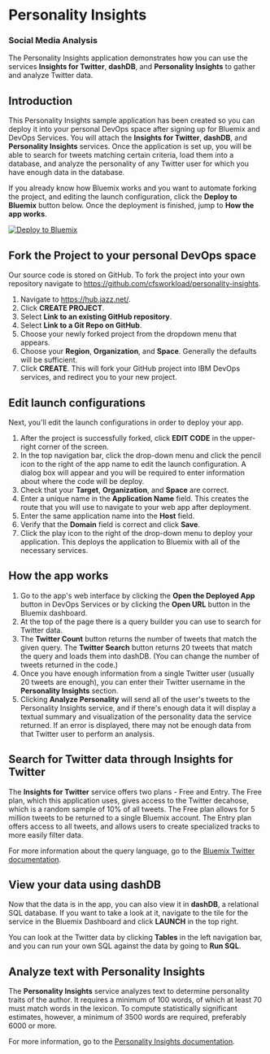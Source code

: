 # Personality Insights

### Social Media Analysis

The Personality Insights application demonstrates how you can use the services **Insights for Twitter**, **dashDB**, and **Personality Insights** to gather and analyze Twitter data.

## Introduction

This Personality Insights sample application has been created so you can deploy it into your personal DevOps space after signing up for Bluemix and DevOps Services. You will
attach the **Insights for Twitter**, **dashDB**, and **Personality Insights** services.
Once the application is set up, you will be able to search for tweets matching certain criteria, load them into a database, and analyze the personality of any Twitter user
for which you have enough data in the database.

If you already know how Bluemix works and you want to automate forking the project, and editing the launch configuration, click the **Deploy to Bluemix** button below. Once the deployment is finished, jump to **How the app works**.

[![Deploy to Bluemix](https://bluemix.net/deploy/button.png)](https://bluemix.net/deploy?repository=https://github.com/cfsworkload/personality-insights.git)

## Fork the Project to your personal DevOps space

Our source code is stored on GitHub. To fork the project into your own repository navigate to https://github.com/cfsworkload/personality-insights.

1. Navigate to https://hub.jazz.net/.
2. Click **CREATE PROJECT**.
3. Select **Link to an existing GitHub repository**.
4. Select **Link to a Git Repo on GitHub**.
5. Choose your newly forked project from the dropdown menu that appears.
6. Choose your **Region**, **Organization**, and **Space**.  Generally the defaults will be sufficient.
7. Click **CREATE**. This will fork your GitHub project into IBM DevOps services, and redirect you to your new project.

## Edit launch configurations

Next, you'll edit the launch configurations in order to deploy your app.

1. After the project is successfully forked, click **EDIT CODE** in the upper-right corner of the screen.
2. In the top navigation bar, click the drop-down menu and click the pencil icon to the right of the app name to edit the launch configuration. A dialog box will appear
and you will be required to enter information about where the code will be deploy.
3. Check that your **Target**, **Organization**, and **Space** are correct.
4. Enter a unique name in the **Application Name** field. This creates the route that you will use to navigate to your web app after deployment.
5. Enter the same application name into the **Host** field.
6. Verify that the **Domain** field is correct and click **Save**.
7. Click the play icon to the right of the drop-down menu to deploy your application. This deploys the application to Bluemix with all of the necessary services.

## How the app works

1. Go to the app's web interface by clicking the **Open the Deployed App** button in DevOps Services or by clicking the **Open URL** button in the Bluemix dashboard.
2. At the top of the page there is a query builder you can use to search for Twitter data.
3. The **Twitter Count** button returns the number of tweets that match the given query. The **Twitter Search** button returns 20 tweets that match the query and loads them
into dashDB. (You can change the number of tweets returned in the code.)
4. Once you have enough information from a single Twitter user (usually 20 tweets are enough), you can enter their Twitter username in the **Personality Insights** section.
5. Clicking **Analyze Personality** will send all of the user's tweets to the Personality Insights service, and if there's enough data it will display a textual summary and visualization of the personality data the service returned. If an error is displayed, there may not be enough data from that Twitter user to perform an analysis.

## Search for Twitter data through Insights for Twitter

The **Insights for Twitter** service offers two plans - Free and Entry. The Free plan,
which this application uses, gives access to the Twitter decahose, which is a random sample
of 10% of all tweets. The Free plan allows for 5 million tweets to be returned to a
single Bluemix account. The Entry plan offers access to all tweets, and allows users to
create specialized tracks to more easily filter data.

For more information about the query language, go to the
[Bluemix Twitter documentation](https://www.ng.bluemix.net/docs/services/Twitter/index.html#query_lang).

## View your data using dashDB

Now that the data is in the app, you can also view it in **dashDB**, a relational SQL
database. If you want to take a look at it, navigate to the tile for the service in the
Bluemix Dashboard and click **LAUNCH** in the top right.

You can look at the Twitter data by clicking **Tables** in the left navigation bar,
and you can run your own SQL against the data by going to **Run SQL**.

## Analyze text with Personality Insights

The **Personality Insights** service analyzes text to determine personality traits of
the author. It requires a minimum of 100 words, of which at least 70 must match words in
the lexicon. To compute statistically significant estimates, however, a minimum of 3500
words are required, preferably 6000 or more.

For more information, go to the [Personality Insights documentation](http://www.ibm.com/smarterplanet/us/en/ibmwatson/developercloud/doc/personality-insights/).
